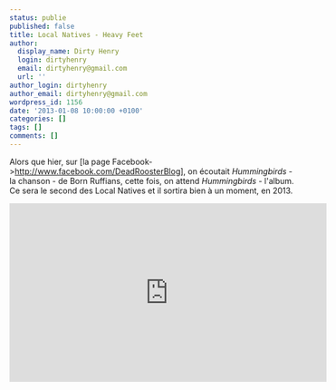 ```yaml
---
status: publie
published: false
title: Local Natives - Heavy Feet
author:
  display_name: Dirty Henry
  login: dirtyhenry
  email: dirtyhenry@gmail.com
  url: ''
author_login: dirtyhenry
author_email: dirtyhenry@gmail.com
wordpress_id: 1156
date: '2013-01-08 10:00:00 +0100'
categories: []
tags: []
comments: []
---
```

Alors que hier, sur [la page Facebook->http://www.facebook.com/DeadRoosterBlog], on écoutait *Hummingbirds* - la chanson - de Born Ruffians, cette fois, on attend *Hummingbirds* - l'album. Ce sera le second des Local Natives et il sortira bien à un moment, en 2013.

<iframe width="560" height="315" src="http://www.youtube.com/embed/h2zWfxW60z0" frameborder="0" allowfullscreen></iframe>
